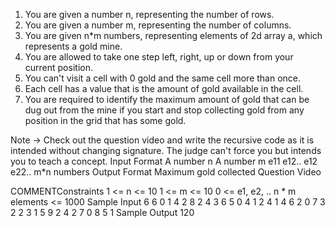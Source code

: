 1. You are given a number n, representing the number of rows.
2. You are given a number m, representing the number of columns.
3. You are given n*m numbers, representing elements of 2d array a, which represents a gold mine.
4. You are allowed to take one step left, right, up or down from your current position.
5. You can't visit a cell with 0 gold and the same cell more than once. 
6. Each cell has a value that is the amount of gold available in the cell.
7. You are required to identify the maximum amount of gold that can be dug out from the mine if 
     you start and stop collecting gold from any position in the grid that has some gold.

Note -> Check out the question video and write the recursive code as it is intended without 
               changing signature. The judge can't force you but intends you to teach a concept.
Input Format
A number n
A number m
e11
e12..
e12
e22..
m*n numbers
Output Format
Maximum gold collected
Question Video

  COMMENTConstraints
1 <= n <= 10
1 <= m <= 10
0 <= e1, e2, .. n * m elements <= 1000
Sample Input
6
6
0 1 4 2 8 2
4 3 6 5 0 4
1 2 4 1 4 6
2 0 7 3 2 2
3 1 5 9 2 4
2 7 0 8 5 1
Sample Output
120
